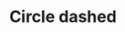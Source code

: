 ---
title: Circle dashed
tags: ["circle", "dashed", "shape", "geometry", "design", "pattern", "outline"]
icon: circle-dashed
svg: '<svg xmlns="http://www.w3.org/2000/svg" width="24" height="24" fill="none" viewBox="0 0 24 24" stroke-width="1.5" stroke-linecap="round" stroke-linejoin="round" stroke="currentColor"><path d="M21 12a8.971 8.971 0 0 1-.706 3.5M12 21a8.971 8.971 0 0 1-3.5-.706M3 12c0-1.241.251-2.424.706-3.5M12 3c1.241 0 2.424.251 3.5.706m-9.864 1.93A9.014 9.014 0 0 1 8.5 3.706m9.864 14.658a9.017 9.017 0 0 1-2.864 1.93m2.864-14.658a9.016 9.016 0 0 1 1.93 2.864M5.636 18.364a9.015 9.015 0 0 1-1.93-2.864"/></svg>'
---
